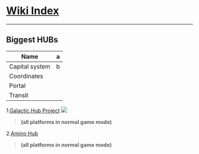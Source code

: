 # [Wiki Index](/r/NMSCoordinateExchange/wiki/)

---
## Biggest HUBs

Name|a
-|-
Capital system|b
Coordinates|
Portal|
Transit|

1.[Galactic Hub Project](https://www.reddit.com/r/NMSGalacticHub)
![](%%hubspritesheet%%)
>**(all platforms in normal game mode)**    

2.[Amino Hub](http://aminoapps.com/c/nms-the-amino-hub/)


>**(all platforms in normal game mode)**    